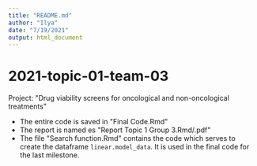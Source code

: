 ```yaml
---
title: "README.md"
author: "Ilya"
date: "7/19/2021"
output: html_document
---
```

# 2021-topic-01-team-03

Project: "Drug viability screens for oncological and non-oncological treatments"

- The entire code is saved in "Final Code.Rmd"
- The report is named es "Report Topic 1 Group 3.Rmd/.pdf"
- The file "Search function.Rmd" contains the code which serves to create the dataframe ```linear.model_data```. It is used in the final code for the last milestone.